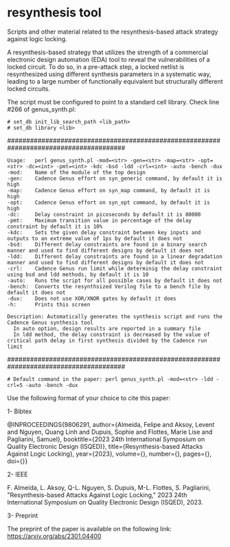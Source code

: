 # resynthesis tool

Scripts and other material related to the resynthesis-based attack strategy against logic locking.

A resynthesis-based strategy that utilizes the strength of a commercial electronic design automation (EDA) tool to reveal the vulnerabilities of a locked circuit. To do so, in a pre-attack step, a locked netlist is resynthesized using different synthesis parameters in a systematic way, leading to a large number of functionally equivalent but structurally different locked circuits.

The script must be configured to point to a standard cell library. Check line #266 of genus_synth.pl:
 ```
# set_db init_lib_search_path <lib_path>
# set_db library <lib>
 ```
 
 #######################################################################################
  ```
  Usage:   perl genus_synth.pl -mod=<str> -gen=<str> -map=<str> -opt=<str> -dc=<int> -pmt=<int> -kdc -bsd -ldd -crl=<int> -auto -bench -dux
  -mod:    Name of the module of the top design
  -gen:    Cadence Genus effort on syn_generic command, by default it is high
  -map:    Cadence Genus effort on syn_map command, by default it is high
  -opt:    Cadence Genus effort on syn_opt command, by default it is high
  -dc:     Delay constraint in picoseconds by default it is 80000
  -pmt:    Maximum transition value in percentage of the delay constraint by default it is 10%
  -kdc:    Sets the given delay constraint between key inputs and outputs to an extreme value of 1ps by default it does not
  -bsd:    Different delay constraints are found in a binary search manner and used to find different designs by default it does not
  -ldd:    Different delay constraints are found in a linear degradation manner and used to find different designs by default it does not
  -crl:    Cadence Genus run limit while determinig the delay constraint using bsd and ldd methods, by default it is 10
  -auto:   Runs the script for all possible cases by default it does not
  -bench:  Converts the resynthsized Verilog file to a bench file by default it does not
  -dux:    Does not use XOR/XNOR gates by default it does
  -h:      Prints this screen
  
  Description: Automatically generates the synthesis script and runs the Cadence Genus synthesis tool
    In auto option, design results are reported in a summary file
    In ldd method, the delay constraint is decreased by the value of critical path delay in first synthesis divided by the Cadence run limit
  ```
#######################################################################################
 ```
# Default command in the paper: perl genus_synth.pl -mod=<str> -ldd -crl=5 -auto -bench -dux
```

Use the following format of your choice to cite this paper:

1- Bibtex

@INPROCEEDINGS{9806291,
  author={Almeida, Felipe and Aksoy, Levent and Nguyen, Quang Linh and Dupuis, Sophie and Flottes, Marie Lise and Pagliarini, Samuel},
  booktitle={2023 24th International Symposium on Quality Electronic Design (ISQED)}, 
  title={Resynthesis-based Attacks Against Logic Locking}, 
  year={2023},
  volume={},
  number={},
  pages={},
  doi={}}

2- IEEE

F. Almeida, L. Aksoy, Q-L. Nguyen, S. Dupuis, M-L. Flottes, S. Pagliarini, "Resynthesis-based Attacks Against Logic Locking," 2023 24th International Symposium on Quality Electronic Design (ISQED), 2023.

3- Preprint

The preprint of the paper is available on the following link: https://arxiv.org/abs/2301.04400
